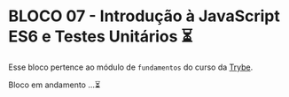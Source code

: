 # BLOCO 07 - Introdução à JavaScript ES6 e Testes Unitários :hourglass_flowing_sand:

Esse bloco pertence ao módulo de `fundamentos` do curso da [Trybe](https://www.betrybe.com/). 

Bloco em andamento ...:hourglass_flowing_sand:

